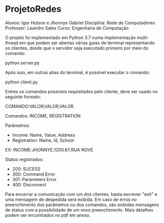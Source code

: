 # ProjetoRedes

Alunos: Igor Hutson e Jhonnye Gabriel
Disciplina: Rede de Computadores
Professor: Leandro Sales
Curso: Engenharia de Computação

O projeto foi implementado em Python 3.7 numa implementação multi-thread em que podem ser abertas várias guias de terminal representando os clientes, desde que o servidor seja executado primeiro por meio do comando:

python server.py

Após isso, em outras abas do terminal, é possível executar o comando:

python client.py

Entres os comandos possíveis requisitados pelo cliente, deve ser usado no seguinte formato:

COMANDO:VALOR;VALOR;VALOR

Comandos: INCOME, REGISTRATION

Parâmetros:

- Income: Name, Value, Address 
- Registration: Name, Id, School

EX: INCOME:JHONNYE;1200.67;RUA NOVE

Status registrados:

- 200: SUCESS
- 300: Command Error
- 301: Parameters Error
- 400: Disconnect

Para encerrar a comunicação com um dos clientes, basta escrever "exit" e uma mensagem de despedida será exibida. Em caso de erros no preenchimento dos parâmetros ou dos comandos, são exibidas mensagens de status com a possibilidade de um novo preenchimento. Mais detalhes podem ser encontrados no pdf em anexo.
